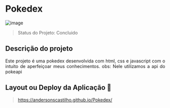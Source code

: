 # Pokedex

![image](https://user-images.githubusercontent.com/105087327/201387717-d9c2ebd6-3bff-4180-a3b5-57ed82f414a5.png)

<p align="center">

</p>

> Status do Projeto: Concluido

## Descrição do projeto

<p align="justify">
  Este projeto é uma pokedex desenvolvida com html, css e javascript com o intuito de aperfeiçoar meus conhecimentos.
  obs: Nele utilizamos a api do pokeapi
</p>

## Layout ou Deploy da Aplicação :dash:

> https://andersonscastilho.github.io/Pokedex/
